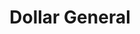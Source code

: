 ---
title: "Dollar General"
url: /denison/dollar-general-south-armstrong-avenue/
shop: variety store
---
